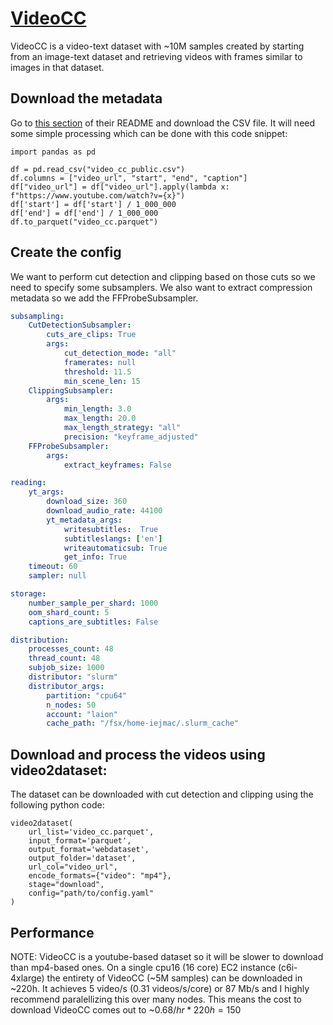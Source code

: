 # [VideoCC](https://github.com/google-research-datasets/videoCC-data)

VideoCC is a video-text dataset with ~10M samples created by starting from an image-text dataset and retrieving videos with frames similar to images in that dataset.

## Download the metadata

Go to [this section](https://github.com/google-research-datasets/videoCC-data#data-format-for-videocc) of their README and download the CSV file. It will need some simple processing which can be done with this code snippet:
```python3
import pandas as pd

df = pd.read_csv("video_cc_public.csv")
df.columns = ["video_url", "start", "end", "caption"]
df["video_url"] = df["video_url"].apply(lambda x: f"https://www.youtube.com/watch?v={x}")
df['start'] = df['start'] / 1_000_000
df['end'] = df['end'] / 1_000_000
df.to_parquet("video_cc.parquet")
```

## Create the config

We want to perform cut detection and clipping based on those cuts so we need to specify some subsamplers. We also want to extract compression metadata so we add the FFProbeSubsampler.

```yaml
subsampling:
    CutDetectionSubsampler:
        cuts_are_clips: True
        args:
            cut_detection_mode: "all"
            framerates: null
            threshold: 11.5
            min_scene_len: 15
    ClippingSubsampler:
        args:
            min_length: 3.0
            max_length: 20.0
            max_length_strategy: "all"
            precision: "keyframe_adjusted"
    FFProbeSubsampler:
        args:
            extract_keyframes: False

reading:
    yt_args:
        download_size: 360
        download_audio_rate: 44100
        yt_metadata_args:
            writesubtitles:  True
            subtitleslangs: ['en']
            writeautomaticsub: True
            get_info: True
    timeout: 60
    sampler: null

storage:
    number_sample_per_shard: 1000
    oom_shard_count: 5
    captions_are_subtitles: False

distribution:
    processes_count: 48
    thread_count: 48
    subjob_size: 1000
    distributor: "slurm"
    distributor_args:
        partition: "cpu64"
        n_nodes: 50
        account: "laion"
        cache_path: "/fsx/home-iejmac/.slurm_cache"
```

## Download and process the videos using video2dataset:

The dataset can be downloaded with cut detection and clipping using the following python code:

```python3
video2dataset(
    url_list='video_cc.parquet',
    input_format='parquet',
    output_format='webdataset',
    output_folder='dataset',
    url_col="video_url",
    encode_formats={"video": "mp4"},
    stage="download",
    config="path/to/config.yaml"
)
```

## Performance

NOTE: VideoCC is a youtube-based dataset so it will be slower to download than mp4-based ones. On a single cpu16 (16 core) EC2 instance (c6i-4xlarge) the entirety of VideoCC (~5M samples) can be downloaded in ~220h. It achieves 5 video/s (0.31 videos/s/core) or 87 Mb/s and I highly recommend paralellizing this over many nodes. This means the cost to download VideoCC comes out to ~0.68$/hr * 220h = 150$
